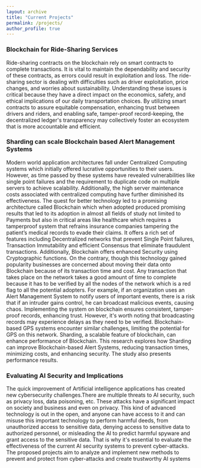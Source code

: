```yaml
---
layout: archive
title: "Current Projects"
permalink: /projects/
author_profile: true
---
```


### Blockchain for Ride-Sharing Services
Ride-sharing contracts on the blockchain rely on smart contracts to complete transactions. It is vital to maintain the dependability and security of these contracts, as errors could result in exploitation and loss. The ride-sharing sector is dealing with difficulties such as driver exploitation, price changes, and worries about sustainability. Understanding these issues is critical because they have a direct impact on the economics, safety, and ethical implications of our daily transportation choices. By utilizing smart contracts to assure equitable compensation, enhancing trust between drivers and riders, and enabling safe, tamper-proof record-keeping, the decentralized ledger's transparency may collectively foster an ecosystem that is more accountable and efficient.
  
### Sharding can scale Blockchain based Alert Management Systems
Modern world application architectures fall under Centralized Computing systems which initially offered lucrative opportunities to their users. However, as time passed by these systems have revealed vulnerabilities like single point failures and the requirement to duplicate code on multiple servers to achieve scalability. Additionally, the high server maintenance costs associated with centralized computing have further diminished its effectiveness. The quest for better technology led to a promising architecture called Blockchain which when adopted produced promising results that led to its adoption in almost all fields of study not limited to Payments but also in critical areas like healthcare which requires a tamperproof system that refrains insurance companies tampering the patient’s medical records to evade their claims. It offers a rich set of features including Decentralized networks that prevent Single Point failures, Transaction Immutability and efficient Consensus that eliminate fraudulent transactions. Additionally, Blockchain offers enhanced Security using Cryptographic functions. On the contrary, though this technology gained popularity businesses are concerned about moving their data onto Blockchain because of its transaction time and cost. Any transaction that takes place on the network takes a good amount of time to complete because it has to be verified by all the nodes of the network which is a red flag to all the potential adopters. For example, if an organization uses an Alert Management System to notify users of important events, there is a risk that if an intruder gains control, he can broadcast malicious events, causing chaos. Implementing the system on blockchain ensures consistent, tamper-proof records, enhancing trust. However, it's worth noting that broadcasting records may experience delays as they need to be verified. Blockchain-based GPS systems encounter similar challenges, limiting the potential for GPS on this network. Sharding, a scalable feature of blockchain, can enhance performance of Blockchain. This research explores how Sharding can improve Blockchain-based Alert Systems, reducing transaction times, minimizing costs, and enhancing security. The study also presents performance results. 

### Evaluating AI Security and Implications
The quick improvement of Artificial intelligence applications has created new cybersecurity challenges.There are multiple threats to AI security, such as privacy loss, data poisoning, etc. These attacks have a significant impact on society and business and even on privacy. This kind of advanced technology is out in the open, and anyone can have access to it and can misuse this important technology to perform harmful deeds, from unauthorized access to sensitive data, denying access to sensitive data to authorized personnel, or misleading the AI to predict harmful spyware and grant access to the sensitive data. That is why it's essential to evaluate the effectiveness of the current AI security systems to prevent cyber-attacks. The proposed projects aim to analyze and implement new methods to prevent and protect from cyber-attacks and create trustworthy AI systems
  



